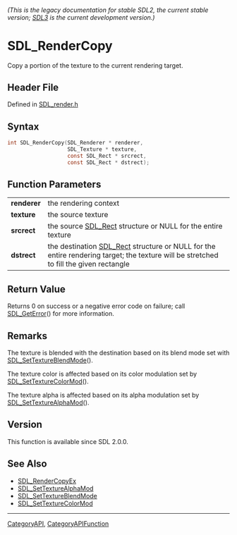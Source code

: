###### (This is the legacy documentation for stable SDL2, the current stable version; [SDL3](https://wiki.libsdl.org/SDL3/) is the current development version.)
# SDL_RenderCopy

Copy a portion of the texture to the current rendering target.

## Header File

Defined in [SDL_render.h](https://github.com/libsdl-org/SDL/blob/SDL2/include/SDL_render.h)

## Syntax

```c
int SDL_RenderCopy(SDL_Renderer * renderer,
                   SDL_Texture * texture,
                   const SDL_Rect * srcrect,
                   const SDL_Rect * dstrect);

```

## Function Parameters

|                  |                                                                                                                                                   |
| ---------------- | ------------------------------------------------------------------------------------------------------------------------------------------------- |
| **renderer**     | the rendering context                                                                                                                             |
| **texture**      | the source texture                                                                                                                                |
| **srcrect**      | the source [SDL_Rect](SDL_Rect) structure or NULL for the entire texture                                                                          |
| **dstrect**      | the destination [SDL_Rect](SDL_Rect) structure or NULL for the entire rendering target; the texture will be stretched to fill the given rectangle |

## Return Value

Returns 0 on success or a negative error code on failure; call
[SDL_GetError](SDL_GetError)() for more information.

## Remarks

The texture is blended with the destination based on its blend mode set
with [SDL_SetTextureBlendMode](SDL_SetTextureBlendMode)().

The texture color is affected based on its color modulation set by
[SDL_SetTextureColorMod](SDL_SetTextureColorMod)().

The texture alpha is affected based on its alpha modulation set by
[SDL_SetTextureAlphaMod](SDL_SetTextureAlphaMod)().

## Version

This function is available since SDL 2.0.0.

## See Also

* [SDL_RenderCopyEx](SDL_RenderCopyEx)
* [SDL_SetTextureAlphaMod](SDL_SetTextureAlphaMod)
* [SDL_SetTextureBlendMode](SDL_SetTextureBlendMode)
* [SDL_SetTextureColorMod](SDL_SetTextureColorMod)

----
[CategoryAPI](CategoryAPI), [CategoryAPIFunction](CategoryAPIFunction)


